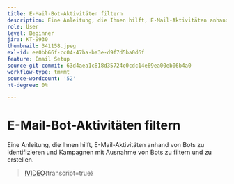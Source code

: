 ```yaml
---
title: E-Mail-Bot-Aktivitäten filtern
description: Eine Anleitung, die Ihnen hilft, E-Mail-Aktivitäten anhand von Bots zu identifizieren und Kampagnen mit Ausnahme von Bots zu filtern und zu erstellen.
role: User
level: Beginner
jira: KT-9930
thumbnail: 341158.jpeg
exl-id: ee0bb66f-cc04-47ba-ba3e-d9f7d5ba0d6f
feature: Email Setup
source-git-commit: 63d4aea1c818d35724c0cdc14e69ea00eb06b4a0
workflow-type: tm+mt
source-wordcount: '52'
ht-degree: 0%

---
```


# E-Mail-Bot-Aktivitäten filtern

Eine Anleitung, die Ihnen hilft, E-Mail-Aktivitäten anhand von Bots zu identifizieren und Kampagnen mit Ausnahme von Bots zu filtern und zu erstellen.

>[!VIDEO](https://video.tv.adobe.com/v/341158/?quality=12&learn=on){transcript=true}

